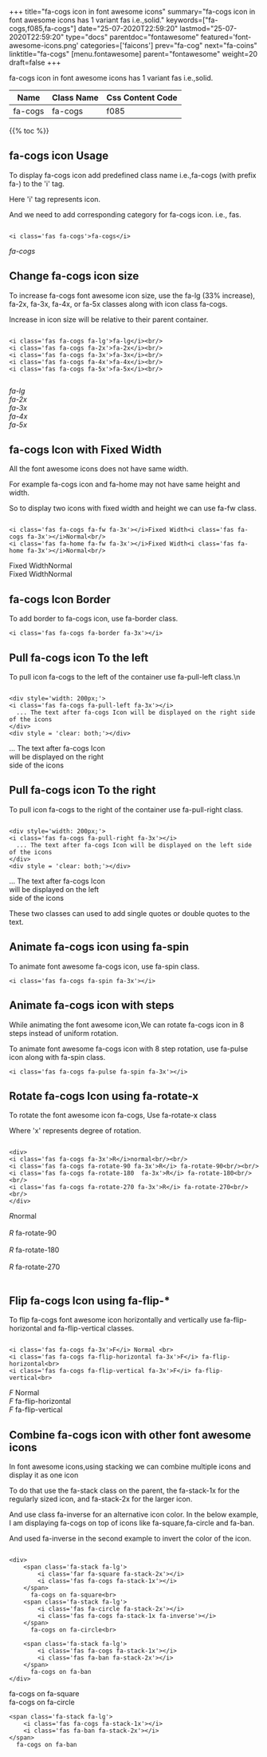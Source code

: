 +++
title="fa-cogs icon in font awesome icons"
summary="fa-cogs icon in font awesome icons has 1 variant fas i.e.,solid."
keywords=["fa-cogs,f085,fa-cogs"]
date="25-07-2020T22:59:20"
lastmod="25-07-2020T22:59:20"
type="docs"
parentdoc="fontawesome"
featured='font-awesome-icons.png'
categories=['faicons']
prev="fa-cog"
next="fa-coins"
linktitle="fa-cogs"
[menu.fontawesome]
parent="fontawesome"
weight=20
draft=false
+++


fa-cogs icon in font awesome icons has 1 variant fas i.e.,solid.

<div class='table-responsive'><table class='table'><thead><tr><th>Name</th><th>Class Name</th><th>Css Content Code</th></tr></thead><tbody><tr><td>fa-cogs</td><td>fa-cogs</td><td>f085</td></tr></tbody></table></div>


{{% toc %}}


## fa-cogs icon Usage

To display fa-cogs icon add predefined class name i.e.,fa-cogs (with prefix fa-) to the 'i' tag.

Here 'i' tag represents icon.

And we need to add corresponding category for fa-cogs icon. i.e., fas.


```

<i class='fas fa-cogs'>fa-cogs</i>
```

<i class='fas fa-cogs'>fa-cogs</i>




## Change fa-cogs icon size
To increase fa-cogs font awesome icon size, use the fa-lg (33% increase), fa-2x, fa-3x, fa-4x, or fa-5x classes along with icon class fa-cogs.

Increase in icon size will be relative to their parent container. 

```

<i class='fas fa-cogs fa-lg'>fa-lg</i><br/>
<i class='fas fa-cogs fa-2x'>fa-2x</i><br/>
<i class='fas fa-cogs fa-3x'>fa-3x</i><br/>
<i class='fas fa-cogs fa-4x'>fa-4x</i><br/>
<i class='fas fa-cogs fa-5x'>fa-5x</i><br/>
            
```

<i class='fas fa-cogs fa-lg'>fa-lg</i><br/>
<i class='fas fa-cogs fa-2x'>fa-2x</i><br/>
<i class='fas fa-cogs fa-3x'>fa-3x</i><br/>
<i class='fas fa-cogs fa-4x'>fa-4x</i><br/>
<i class='fas fa-cogs fa-5x'>fa-5x</i><br/>
            



## fa-cogs Icon with Fixed Width 

All the font awesome icons does not have same width.

For example fa-cogs icon and fa-home may not have same height and width.

So to display two icons with fixed width and height we can use fa-fw class.


```

<i class='fas fa-cogs fa-fw fa-3x'></i>Fixed Width<i class='fas fa-cogs fa-3x'></i>Normal<br/>
<i class='fas fa-home fa-fw fa-3x'></i>Fixed Width<i class='fas fa-home fa-3x'></i>Normal<br/>
```

<i class='fas fa-cogs fa-fw fa-3x'></i>Fixed Width<i class='fas fa-cogs fa-3x'></i>Normal<br/>
<i class='fas fa-home fa-fw fa-3x'></i>Fixed Width<i class='fas fa-home fa-3x'></i>Normal<br/>



## fa-cogs Icon Border 

To add border to fa-cogs icon, use fa-border class.


```
<i class='fas fa-cogs fa-border fa-3x'></i>

```
<i class='fas fa-cogs fa-border fa-3x'></i>





## Pull fa-cogs icon To the left

To pull icon fa-cogs to the left of the container use fa-pull-left class.\n

```

<div style='width: 200px;'>
<i class='fas fa-cogs fa-pull-left fa-3x'></i>
  ... The text after fa-cogs Icon will be displayed on the right side of the icons
</div>
<div style = 'clear: both;'></div>
```

<div style='width: 200px;'>
<i class='fas fa-cogs fa-pull-left fa-3x'></i>
  ... The text after fa-cogs Icon will be displayed on the right side of the icons
</div>
<div style = 'clear: both;'></div>




## Pull fa-cogs icon To the right
To pull icon fa-cogs to the right of the container use fa-pull-right class.

```

<div style='width: 200px;'>
<i class='fas fa-cogs fa-pull-right fa-3x'></i>
  ... The text after fa-cogs Icon will be displayed on the left side of the icons
</div>
<div style = 'clear: both;'></div>
```

<div style='width: 200px;'>
<i class='fas fa-cogs fa-pull-right fa-3x'></i>
  ... The text after fa-cogs Icon will be displayed on the left side of the icons
</div>
<div style = 'clear: both;'></div>

These two classes can used to add single quotes or double quotes to the text.


## Animate fa-cogs icon using fa-spin
To animate font awesome fa-cogs icon, use fa-spin class.

```
<i class='fas fa-cogs fa-spin fa-3x'></i>
```
<i class='fas fa-cogs fa-spin fa-3x'></i>




## Animate fa-cogs icon with steps
While animating the font awesome icon,We can rotate fa-cogs icon in 8 steps instead of uniform rotation.

To animate font awesome fa-cogs icon with 8 step rotation, use fa-pulse icon along with fa-spin class.


```
<i class='fas fa-cogs fa-pulse fa-spin fa-3x'></i>

```
<i class='fas fa-cogs fa-pulse fa-spin fa-3x'></i>





## Rotate fa-cogs Icon using fa-rotate-x
To rotate the font awesome icon fa-cogs, Use fa-rotate-x class

Where 'x' represents degree of rotation.


```

<div>
<i class='fas fa-cogs fa-3x'>R</i>normal<br/><br/>
<i class='fas fa-cogs fa-rotate-90 fa-3x'>R</i> fa-rotate-90<br/><br/> 
<i class='fas fa-cogs fa-rotate-180  fa-3x'>R</i> fa-rotate-180<br/><br/> 
<i class='fas fa-cogs fa-rotate-270 fa-3x'>R</i> fa-rotate-270<br/><br/>
</div>
```

<div>
<i class='fas fa-cogs fa-3x'>R</i>normal<br/><br/>
<i class='fas fa-cogs fa-rotate-90 fa-3x'>R</i> fa-rotate-90<br/><br/> 
<i class='fas fa-cogs fa-rotate-180  fa-3x'>R</i> fa-rotate-180<br/><br/> 
<i class='fas fa-cogs fa-rotate-270 fa-3x'>R</i> fa-rotate-270<br/><br/>
</div>




## Flip fa-cogs Icon using fa-flip-*
To flip fa-cogs font awesome icon horizontally and vertically use fa-flip-horizontal and fa-flip-vertical classes. 

```

<i class='fas fa-cogs fa-3x'>F</i> Normal <br>
<i class='fas fa-cogs fa-flip-horizontal fa-3x'>F</i> fa-flip-horizontal<br>
<i class='fas fa-cogs fa-flip-vertical fa-3x'>F</i> fa-flip-vertical<br>
```

<i class='fas fa-cogs fa-3x'>F</i> Normal <br>
<i class='fas fa-cogs fa-flip-horizontal fa-3x'>F</i> fa-flip-horizontal<br>
<i class='fas fa-cogs fa-flip-vertical fa-3x'>F</i> fa-flip-vertical<br>




## Combine fa-cogs icon with other font awesome icons
In font awesome icons,using stacking we can combine multiple icons and display it as one icon 

To do that use the fa-stack class on the parent, the fa-stack-1x for the regularly sized icon, and fa-stack-2x for the larger icon.

And use class fa-inverse for an alternative icon color. 
In the below example, I am displaying fa-cogs on top of icons like fa-square,fa-circle and fa-ban.

And used fa-inverse in the second example to invert the color of the icon.

```

<div>
    <span class='fa-stack fa-lg'>
        <i class='far fa-square fa-stack-2x'></i>
        <i class='fas fa-cogs fa-stack-1x'></i>
    </span>
      fa-cogs on fa-square<br>
    <span class='fa-stack fa-lg'>
        <i class='fas fa-circle fa-stack-2x'></i>
        <i class='fas fa-cogs fa-stack-1x fa-inverse'></i>
    </span>
      fa-cogs on fa-circle<br>

    <span class='fa-stack fa-lg'>
        <i class='fas fa-cogs fa-stack-1x'></i>
        <i class='fas fa-ban fa-stack-2x'></i>
    </span>
      fa-cogs on fa-ban
</div>
```

<div>
    <span class='fa-stack fa-lg'>
        <i class='far fa-square fa-stack-2x'></i>
        <i class='fas fa-cogs fa-stack-1x'></i>
    </span>
      fa-cogs on fa-square<br>
    <span class='fa-stack fa-lg'>
        <i class='fas fa-circle fa-stack-2x'></i>
        <i class='fas fa-cogs fa-stack-1x fa-inverse'></i>
    </span>
      fa-cogs on fa-circle<br>

    <span class='fa-stack fa-lg'>
        <i class='fas fa-cogs fa-stack-1x'></i>
        <i class='fas fa-ban fa-stack-2x'></i>
    </span>
      fa-cogs on fa-ban
</div>






